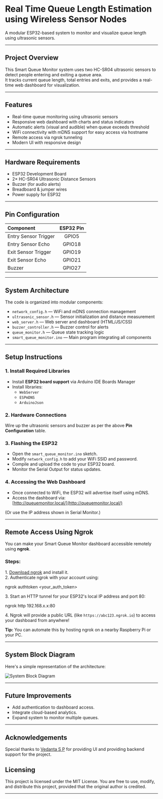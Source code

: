 # Real Time Queue Length Estimation using Wireless Sensor Nodes

A modular ESP32-based system to monitor and visualize queue length using ultrasonic sensors.

---

## Project Overview

This Smart Queue Monitor system uses two HC-SR04 ultrasonic sensors to detect people entering and exiting a queue area.  
It tracks current queue length, total entries and exits, and provides a real-time web dashboard for visualization.

---

## Features

- Real-time queue monitoring using ultrasonic sensors  
- Responsive web dashboard with charts and status indicators  
- Automatic alerts (visual and audible) when queue exceeds threshold  
- WiFi connectivity with mDNS support for easy access via hostname  
- Remote access via ngrok tunneling  
- Modern UI with responsive design

---

## Hardware Requirements

- ESP32 Development Board  
- 2× HC-SR04 Ultrasonic Distance Sensors  
- Buzzer (for audio alerts)  
- Breadboard & jumper wires  
- Power supply for ESP32

---

## Pin Configuration

| Component               | ESP32 Pin |
|:-------------------------|:---------:|
| Entry Sensor Trigger     | GPIO5     |
| Entry Sensor Echo        | GPIO18    |
| Exit Sensor Trigger      | GPIO19    |
| Exit Sensor Echo         | GPIO21    |
| Buzzer                   | GPIO27    |

---

## System Architecture

The code is organized into modular components:

- `network_config.h` — WiFi and mDNS connection management  
- `ultrasonic_sensor.h` — Sensor initialization and distance measurement  
- `web_server.h` — Web server and dashboard (HTML/JS/CSS)  
- `buzzer_controller.h` — Buzzer control for alerts  
- `queue_monitor.h` — Queue state tracking logic  
- `smart_queue_monitor.ino` — Main program integrating all components

---

## Setup Instructions

### 1. Install Required Libraries

- Install **ESP32 board support** via Arduino IDE Boards Manager  
- Install libraries:  
  - `WebServer`  
  - `ESPmDNS`  
  - `ArduinoJson`

### 2. Hardware Connections

Wire up the ultrasonic sensors and buzzer as per the above **Pin Configuration** table.

### 3. Flashing the ESP32

- Open the `smart_queue_monitor.ino` sketch.  
- Modify `network_config.h` to add your WiFi SSID and password.  
- Compile and upload the code to your ESP32 board.  
- Monitor the Serial Output for status updates.

### 4. Accessing the Web Dashboard

- Once connected to WiFi, the ESP32 will advertise itself using mDNS.  
- Access the dashboard via:  
[http://queuemonitor.local/](http://queuemonitor.local/)

(Or use the IP address shown in Serial Monitor.)

---

## Remote Access Using Ngrok

You can make your Smart Queue Monitor dashboard accessible remotely using **ngrok**.

### Steps:

1\. [Download ngrok](https://ngrok.com/download) and install it.\
2\. Authenticate ngrok with your account using:

ngrok authtoken <your_auth_token>

3\. Start an HTTP tunnel for your ESP32's local IP address and port 80:

ngrok http 192.168.x.x:80

4\. Ngrok will provide a public URL (like `https://abc123.ngrok.io`) to access your dashboard from anywhere!

**Tip:** You can automate this by hosting ngrok on a nearby Raspberry Pi or your PC.

---

## System Block Diagram

Here's a simple representation of the architecture:

![System Block Diagram](./A_block_diagram_in_digital_vector_graphic_format_i.png)

---

## Future Improvements

- Add authentication to dashboard access.
- Integrate cloud-based analytics.
- Expand system to monitor multiple queues.

---

## Acknowledgements

Special thanks to [Vedanta S P](https://github.com/unworld11) for providing UI and providing backend support for the project.

## Licensing

This project is licensed under the MIT License.
You are free to use, modify, and distribute this project, provided that the original author is credited.

---
